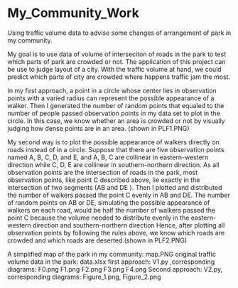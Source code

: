 # My_Community_Work
Using traffic volume data  to advise some changes of arrangement of park in my community.



My goal is to use data of volume of interseciton of roads in the park to test which parts of park are crowded or not.
The application of this project can be use to judge layout of a city. With the traffic volume at hand, we could predict which parts of city are crowded where happens traffic jam the most. 

In my first approach, a point in a circle whose center lies in observation points with a varied radius can represent the possible appearance of a walker. Then I generated the number of random points that equaled to the number of people passed observation points in my data set to plot in the circle. In this case, we know whether an area is crowded or not by visually judging how dense points are in an area. (shown in PLF1.PNG)

My second way is to plot the possible appearance of walkers directly on roads instead of in a circle. Suppose that there are five observation points named A, B, C, D, and E, and A, B, C are collinear in eastern-western direction while C, D, E are collinear in southern-northern direction. As all observation points are the intersection of roads in the park, most observation points, like point C described above, lie exactly in the intersection of two segments (AB and DE ). Then I plotted and distributed the number of walkers passed the point C evenly in AB and DE. The number of random points on AB or DE, simulating the possible appearance of walkers on each road, would be half the number of walkers passed the point C because the volume needed to distribute evenly in the eastern-western direction and southern-northern direction Hence, after plotting all observation points by following the rules above, we know which roads are crowded and which roads are deserted.(shown in PLF2.PNG)

A simplified map of the park in my community: map.PNG
original traffic volume data in the park: data.xlsx
first approach: V1.py ,corresponding diagrams: F0.png F1.png F2.png F3.png F4.png
Second approach: V2.py, corresponding diagrams: Figure_1.png, Figure_2.png 
